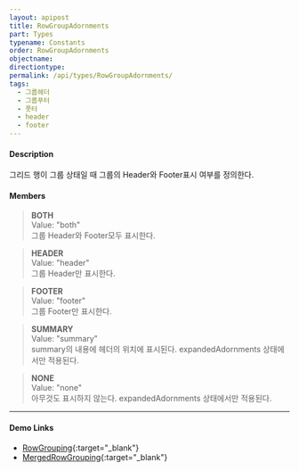 ```yaml
---
layout: apipost
title: RowGroupAdornments
part: Types
typename: Constants
order: RowGroupAdornments
objectname: 
directiontype: 
permalink: /api/types/RowGroupAdornments/
tags:
  - 그룹헤더
  - 그룹푸터
  - 풋터
  - header
  - footer
---
```



#### Description

 그리드 행이 그룹 상태일 때 그룹의 Header와 Footer표시 여부를 정의한다.

#### Members

> **BOTH**       
> Value: "both"     
> 그룹 Header와 Footer모두 표시한다.   

> **HEADER**   
> Value: "header"   
> 그룹 Header만 표시한다.              

> **FOOTER**   
> Value: "footer"   
> 그룹 Footer만 표시한다.              

> **SUMMARY**   
> Value: "summary"   
> summary의 내용에 헤더의 위치에 표시된다. expandedAdornments 상태에서만 적용된다.         

> **NONE**   
> Value: "none"   
> 아무것도 표시하지 않는다. expandedAdornments 상태에서만 적용된다.             

---

#### Demo Links

* [RowGrouping](http://demo.realgrid.com/RowGroup/RowGrouping/){:target="_blank"}
* [MergedRowGrouping](http://demo.realgrid.com/RowGroup/MergedRowGrouping/){:target="_blank"}